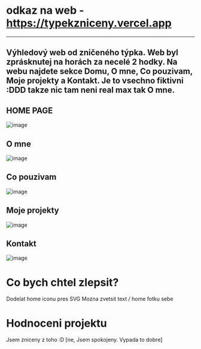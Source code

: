# odkaz na web - https://typekzniceny.vercel.app
----------------------------------------------------------------------
Výhledový web od zničeného týpka. Web byl zprásknutej na horách za necelé 2 hodky. Na webu najdete sekce Domu, O mne, Co pouzivam, Moje projekty a Kontakt. 
Je to vsechno fiktivni :DDD takze nic tam neni real max tak O mne.
----------------------------------------------------------------------
## HOME PAGE
![image](https://github.com/nobodysleezy/TYPEKZNICENY/assets/113213768/4cd8092d-1848-4cc4-a513-3a3fd1ea6380)

## O mne
![image](https://github.com/nobodysleezy/TYPEKZNICENY/assets/113213768/fdd5aa7b-efb6-49a0-92ff-02305d422c7d)

## Co pouzivam
![image](https://github.com/nobodysleezy/TYPEKZNICENY/assets/113213768/d7c58f55-2af5-4439-87e4-ad81f0b2227b)

## Moje projekty
![image](https://github.com/nobodysleezy/TYPEKZNICENY/assets/113213768/af214ee3-cb76-4c8a-ba95-efab73d65970)

## Kontakt
![image](https://github.com/nobodysleezy/TYPEKZNICENY/assets/113213768/c2e55fcc-302b-45a1-9bb8-c99d1dfdcc78)

# Co bych chtel zlepsit?
Dodelat home iconu pres SVG 
Mozna zvetsit text / home fotku sebe 
# Hodnoceni projektu
Jsem zniceny z toho :D [ne, Jsem spokojeny. Vypada to dobre]
